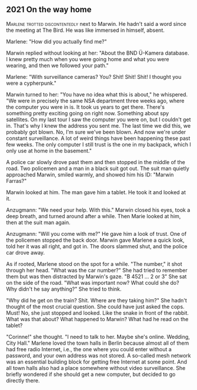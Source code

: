 
## **2021** On the way home

<span style="font-variant:small-caps;">Marlene trotted discontentedly</span> next to Marwin.
He hadn't said a word since the meeting at The Bird.
He was like immersed in himself, absent.

Marlene: "How did you actually find me?"

Marwin replied without looking at her: "About the BND Ü-Kamera database.
I knew pretty much when you were going home and what you were wearing, and then we followed your path."

Marlene: "With surveillance cameras? You? Shit! Shit! Shit! I thought you were a cypherpunk."

Marwin turned to her: "You have no idea what this is about," he whispered.
"We were in precisely the same NSA department three weeks ago, where the computer you were in is.
It took us years to get there.
There's something pretty exciting going on right now.
Something about spy satellites.
On my last tour I saw the computer you were on, but I couldn't get in.
That's why I knew the address you sent me.
The last time we did this, we probably got blown.
No, I'm sure we've been blown.
And now we're under constant surveillance.
A lot of weird things have been happening these past few weeks.
The only computer I still trust is the one in my backpack, which I only use at home in the basement."

A police car slowly drove past them and then stopped in the middle of the road.
Two policemen and a man in a black suit got out.
The suit man quietly approached Marwin, smiled warmly, and showed him his ID: "Marwin Farras?"

Marwin looked at him.
The man gave him a tablet.
He took it and looked at it.

Anzugmann: "We need your help.
With this." Marwin closed his eyes, took a deep breath, and turned around after a while. Then Marie looked at him, then at the suit man again.

Anzugmann: "Will you come with me?" He gave him a look of trust.
One of the policemen stopped the back door.
Marwin gave Marlene a quick look, told her it was all right, and got in.
The doors slammed shut, and the police car drove away.

As if rooted, Marlene stood on the spot for a while.
"The number," it shot through her head.
"What was the car number?" She had tried to remember them but was then distracted by Marwin's gaze.
"B 4521 ... 2 or 3" She sat on the side of the road.
"What was important now? What could she do? Why didn't he say anything?" She tried to think.

"Why did he get on the train? Shit. Where are they taking him?" She hadn't thought of the most crucial question.
She could have just asked the cops.
Must! No, she just stopped and looked.
Like the snake in front of the rabbit.
What was that about? What happened to Marwin? What had he read on the tablet?

"Corinne!" she thought.
"I need to talk to her.
Maybe she's online.
Wedding, City Hall." Marlene loved the town halls in Berlin because almost all of them had free radio Internet, i.e., the one where you could enter without a password, and your own address was not stored.
A so-called mesh network was an essential building block for getting free Internet at some point.
And all town halls also had a place somewhere without video surveillance.
She briefly wondered if she should get a new computer, but decided to go directly there.

